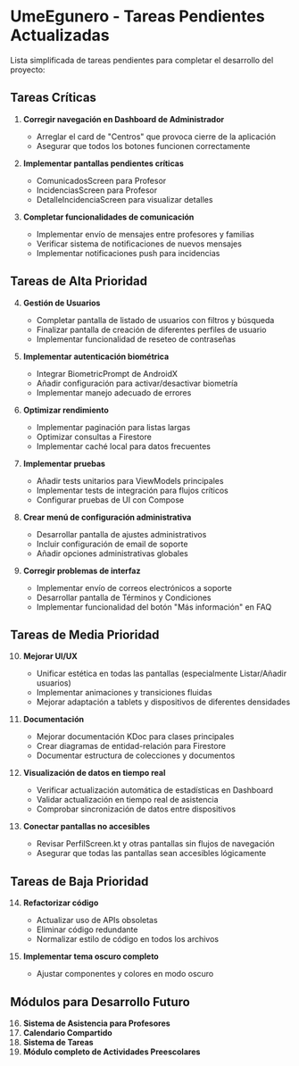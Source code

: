 # UmeEgunero - Tareas Pendientes Actualizadas

Lista simplificada de tareas pendientes para completar el desarrollo del proyecto:

## Tareas Críticas

1. **Corregir navegación en Dashboard de Administrador**
   - Arreglar el card de "Centros" que provoca cierre de la aplicación
   - Asegurar que todos los botones funcionen correctamente

2. **Implementar pantallas pendientes críticas**
   - ComunicadosScreen para Profesor
   - IncidenciasScreen para Profesor
   - DetalleIncidenciaScreen para visualizar detalles

3. **Completar funcionalidades de comunicación**
   - Implementar envío de mensajes entre profesores y familias
   - Verificar sistema de notificaciones de nuevos mensajes
   - Implementar notificaciones push para incidencias

## Tareas de Alta Prioridad

4. **Gestión de Usuarios**
   - Completar pantalla de listado de usuarios con filtros y búsqueda
   - Finalizar pantalla de creación de diferentes perfiles de usuario
   - Implementar funcionalidad de reseteo de contraseñas

5. **Implementar autenticación biométrica**
   - Integrar BiometricPrompt de AndroidX
   - Añadir configuración para activar/desactivar biometría
   - Implementar manejo adecuado de errores

6. **Optimizar rendimiento**
   - Implementar paginación para listas largas
   - Optimizar consultas a Firestore
   - Implementar caché local para datos frecuentes

7. **Implementar pruebas**
   - Añadir tests unitarios para ViewModels principales
   - Implementar tests de integración para flujos críticos
   - Configurar pruebas de UI con Compose

8. **Crear menú de configuración administrativa**
   - Desarrollar pantalla de ajustes administrativos
   - Incluir configuración de email de soporte
   - Añadir opciones administrativas globales

9. **Corregir problemas de interfaz**
   - Implementar envío de correos electrónicos a soporte
   - Desarrollar pantalla de Términos y Condiciones
   - Implementar funcionalidad del botón "Más información" en FAQ

## Tareas de Media Prioridad

10. **Mejorar UI/UX**
    - Unificar estética en todas las pantallas (especialmente Listar/Añadir usuarios)
    - Implementar animaciones y transiciones fluidas
    - Mejorar adaptación a tablets y dispositivos de diferentes densidades

11. **Documentación**
    - Mejorar documentación KDoc para clases principales
    - Crear diagramas de entidad-relación para Firestore
    - Documentar estructura de colecciones y documentos

12. **Visualización de datos en tiempo real**
    - Verificar actualización automática de estadísticas en Dashboard
    - Validar actualización en tiempo real de asistencia
    - Comprobar sincronización de datos entre dispositivos

13. **Conectar pantallas no accesibles**
    - Revisar PerfilScreen.kt y otras pantallas sin flujos de navegación
    - Asegurar que todas las pantallas sean accesibles lógicamente

## Tareas de Baja Prioridad

14. **Refactorizar código**
    - Actualizar uso de APIs obsoletas
    - Eliminar código redundante
    - Normalizar estilo de código en todos los archivos

15. **Implementar tema oscuro completo**
    - Ajustar componentes y colores en modo oscuro

## Módulos para Desarrollo Futuro

16. **Sistema de Asistencia para Profesores**
17. **Calendario Compartido**
18. **Sistema de Tareas**
19. **Módulo completo de Actividades Preescolares**